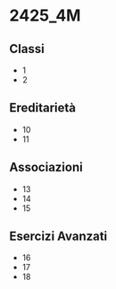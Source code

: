 # 2425_4M

## Classi

- 1
- 2

## Ereditarietà

- 10
- 11

## Associazioni

- 13
- 14
- 15

## Esercizi Avanzati

- 16
- 17
- 18

